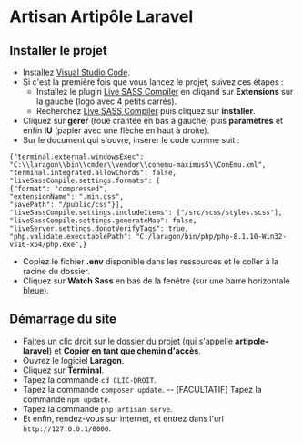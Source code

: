 
# Artisan Artipôle Laravel
## Installer le projet

- Installez [Visual Studio Code](https://code.visualstudio.com/).
- Si c'est la première fois que vous lancez le projet, suivez ces étapes :
    - Installez le plugin [Live SASS Compiler](.) en cliqand sur **Extensions** sur la gauche (logo avec 4 petits carrés).
    - Recherchez [Live SASS Compiler](.) puis cliquez sur **installer**.
- Cliquez sur **gérer** (roue crantée en bas à gauche) puis **paramètres** et enfin **IU** (papier avec une flèche en haut à droite).
- Sur le document qui s'ouvre, inserer le code comme suit :
```
{"terminal.external.windowsExec": 
"C:\\laragon\\bin\\cmder\\vendor\\conemu-maximus5\\ConEmu.xml",
"terminal.integrated.allowChords": false,
"liveSassCompile.settings.formats": [
{"format": "compressed",
"extensionName": ".min.css",
"savePath": "/public/css"}],
"liveSassCompile.settings.includeItems": ["/src/scss/styles.scss"],
"liveSassCompile.settings.generateMap": false,
"liveServer.settings.donotVerifyTags": true,
"php.validate.executablePath": "C:/laragon/bin/php/php-8.1.10-Win32-vs16-x64/php.exe",}
```
- Copiez le fichier **.env** disponible dans les ressources et le coller à la racine du dossier.
- Cliquez sur **Watch Sass** en bas de la fenêtre (sur une barre horizontale bleue).

## Démarrage du site

- Faites un clic droit sur le dossier du projet (qui s'appelle **artipole-laravel**) et **Copier en tant que chemin d'accès**.
- Ouvrez le logiciel **Laragon**.
- Cliquez sur **Terminal**.
- Tapez la commande `cd CLIC-DROIT`.
- Tapez la commande `composer update`.
  -- [FACULTATIF] Tapez la commande `npm update`.
- Tapez la commande `php artisan serve`.
- Et enfin, rendez-vous sur internet, et entrez dans l'url `http://127.0.0.1/8000`.
